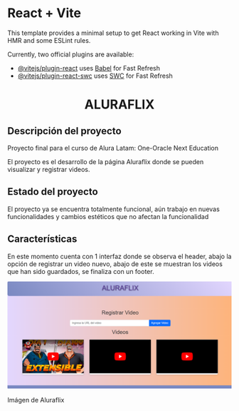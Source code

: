 # React + Vite

This template provides a minimal setup to get React working in Vite with HMR and some ESLint rules.

Currently, two official plugins are available:

- [@vitejs/plugin-react](https://github.com/vitejs/vite-plugin-react/blob/main/packages/plugin-react/README.md) uses [Babel](https://babeljs.io/) for Fast Refresh
- [@vitejs/plugin-react-swc](https://github.com/vitejs/vite-plugin-react-swc) uses [SWC](https://swc.rs/) for Fast Refresh

<h1 align="center"> ALURAFLIX </h1>
<h2>Descripción del proyecto</h2>
<p>Proyecto final para el curso de Alura Latam: One-Oracle Next Education</p>
<p>El proyecto es el desarrollo de la página Aluraflix donde se pueden visualizar y registrar videos. </p>
<h2>Estado del proyecto</h2>
<p>El proyecto ya se encuentra totalmente funcional, aún trabajo en nuevas funcionalidades y cambios estéticos que no afectan la funcionalidad</p>
<h2>Características</h2>
<p>En este momento cuenta con 1 interfaz donde se observa el header, abajo la opción de registrar un video nuevo, abajo de este se muestran los videos que han sido guardados, se finaliza con un footer.</p>
<img src="captura.png" alt="Captura general">
<p>Imágen de Aluraflix</p>